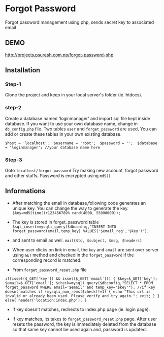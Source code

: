 # Forgot Password
Forgot password management using php, sends secret key to associated email

## DEMO
http://projects.psuresh.com.np/forgot-password-php

## Installation
### Step-1
Clone the project and keep in your local server's folder (ie. htdocs).

### step-2
Create a database named 'loginmanager' and import sql file kept inside database. If you want to use your own database name, change in `db_config.php` file. Two tables `user` and `forget_password` are used, You can add or create these tables in your own existing database.

`$host = 'localhost'; 
$username = 'root'; 
$password = ''; 
$database = 'loginmanager'; //your database name here`

### Step-3
Goto `localhost/forgot-password`
Try making new account, forgot password and other stuffs. Password is encrypted using `md5()`

## Informations
* After matching the email in database,following code generates an unique key. You can change the way to generate the key. 
`$key=md5(time()+123456789% rand(4000, 55000000));`
* The key is stored in forget_password table 
`$sql_insert=mysqli_query($dbconfig,"INSERT INTO forget_password(email,temp_key) VALUES('$email_reg','$key')");`
* and sent to email as well.
`mail($to, $subject, $msg, $headers)`

* When user clicks on link in email, the `key` and `email` are sent over server using `GET` method and checked in the `forget_password`
if the corresponding record is matched.

* From `forget_password_reset.php` file

`if(isset($_GET['key']) && isset($_GET['email'])) {
    $key=$_GET['key'];
    $email=$_GET['email'];
    $check=mysqli_query($dbconfig,"SELECT * FROM forget_password WHERE email='$email' and temp_key='$key'");
    //if key doesnt matches
    if (mysqli_num_rows($check)!=1) {
      echo "This url is invalid or already been used. Please verify and try again.";
      exit;
    }
}
else{
  header('location:index.php');
}`

* If key doesn't matches, redirects to index.php page (ie. login page).

* If key matches, its takes to `forget_password_reset.php` page. After user resets the password, the key is immediately deleted from the database so that same key cannot be used again.and, password is updated.







